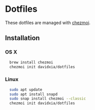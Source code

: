 # Dotfiles

These dotfiles are managed with [chezmoi].

## Installation

### OS X

```bash
  brew install chezmoi
  chezmoi init davidxia/dotfiles
```

### Linux

```bash
  sudo apt update
  sudo apt install snapd
  sudo snap install chezmoi --classic
  chezmoi init davidxia/dotfiles
```

[chezmoi]: https://www.chezmoi.io/
